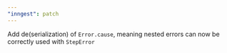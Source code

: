 ```yaml
---
"inngest": patch
---
```


Add de(serialization) of `Error.cause`, meaning nested errors can now be correctly used with `StepError`
